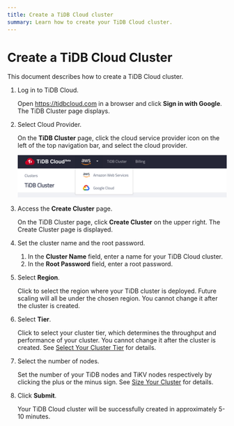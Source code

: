 ```yaml
---
title: Create a TiDB Cloud cluster
summary: Learn how to create your TiDB Cloud cluster.
---
```


# Create a TiDB Cloud Cluster

This document describes how to create a TiDB Cloud cluster.

1. Log in to TiDB Cloud.

    Open <https://tidbcloud.com> in a browser and click **Sign in with Google**. The TiDB Cluster page displays.

2. Select Cloud Provider.

    On the **TiDB Cluster** page, click the cloud service provider icon on the left of the top navigation bar, and select the cloud provider.

    ![Select Cloud Provider](/media/select-cloud-provider.png)

3. Access the **Create Cluster** page.

    On the TiDB Cluster page, click **Create Cluster** on the upper right. The Create Cluster page is displayed.

4. Set the cluster name and the root password.

    1. In the **Cluster Name** field, enter a name for your TiDB Cloud cluster.
    2. In the **Root Password** field, enter a root password.

5. Select **Region**.

    Click to select the region where your TiDB cluster is deployed. Future scaling will all be under the chosen region. You cannot change it after the cluster is created.

6. Select **Tier**.

    Click to select your cluster tier, which determines the throughput and performance of your cluster. You cannot change it after the cluster is created. See [Select Your Cluster Tier](select-cluster-tier.md) for details.

7. Select the number of nodes.

    Set the number of your TiDB nodes and TiKV nodes respectively by clicking the plus or the minus sign. See [Size Your Cluster](size-your-cluster.md) for details.

8. Click **Submit**.

    Your TiDB Cloud cluster will be successfully created in approximately 5-10 minutes.

